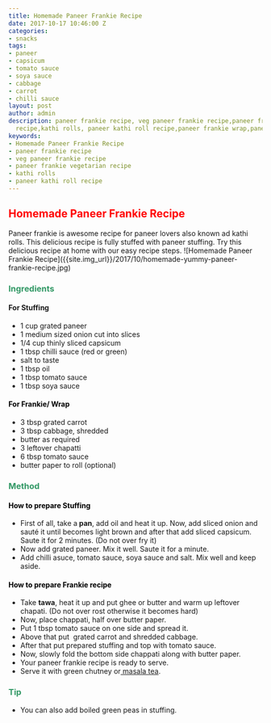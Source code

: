 ```yaml
---
title: Homemade Paneer Frankie Recipe
date: 2017-10-17 10:46:00 Z
categories:
- snacks
tags:
- paneer
- capsicum
- tomato sauce
- soya sauce
- cabbage
- carrot
- chilli sauce
layout: post
author: admin
description: paneer frankie recipe, veg paneer frankie recipe,paneer frankie vegetarian
  recipe,kathi rolls, paneer kathi roll recipe,paneer frankie wrap,paneer wrap.
keywords:
- Homemade Paneer Frankie Recipe
- paneer frankie recipe
- veg paneer frankie recipe
- paneer frankie vegetarian recipe
- kathi rolls
- paneer kathi roll recipe
---
```


<h2><span style="color: #ff0000;"><strong>Homemade Paneer Frankie Recipe</strong></span></h2>
Paneer frankie is awesome recipe for paneer lovers also known ad kathi rolls. This delicious recipe is fully stuffed with paneer stuffing. Try this delicious recipe at home with our easy recipe steps.
![Homemade Paneer Frankie Recipe]({{site.img_url}}/2017/10/homemade-yummy-paneer-frankie-recipe.jpg)
<h3><span style="color: #339966;"><strong>Ingredients</strong></span></h3>
<h4><strong>For Stuffing</strong></h4>
<ul>
 	<li>1 cup grated paneer</li>
 	<li>1 medium sized onion cut into slices</li>
 	<li>1/4 cup thinly sliced capsicum</li>
 	<li>1 tbsp chilli sauce (red or green)</li>
 	<li>salt to taste</li>
 	<li>1 tbsp oil</li>
 	<li>1 tbsp tomato sauce</li>
 	<li>1 tbsp soya sauce</li>
</ul>
<h4><span style="color: #000000;"><strong>For Frankie/ Wrap</strong></span></h4>
<ul>
 	<li>3 tbsp grated carrot</li>
 	<li>3 tbsp cabbage, shredded</li>
 	<li>butter as required</li>
 	<li>3 leftover chapatti</li>
 	<li>6 tbsp tomato sauce</li>
 	<li>butter paper to roll (optional)</li>
</ul>
<h3><span style="color: #339966;"><strong>Method</strong></span></h3>
<script async src="//pagead2.googlesyndication.com/pagead/js/adsbygoogle.js"></script>
<!-- post -->
<ins class="adsbygoogle" style="display: block;" data-ad-client="ca-pub-8391089480493038" data-ad-slot="4079886109" data-ad-format="auto"></ins>
<script>
(adsbygoogle = window.adsbygoogle || []).push({});
</script>
<h4><span style="color: #000000;"><strong>How to prepare Stuffing</strong></span></h4>
<ul>
 	<li>First of all, take a<strong> pan</strong>, add oil and heat it up. Now, add sliced onion and sauté it until becomes light brown and after that add sliced capsicum. Saute it for 2 minutes. (Do not over fry it)</li>
 	<li>Now add grated paneer. Mix it well. Saute it for a minute.</li>
 	<li>Add chilli asuce, tomato sauce, soya sauce and salt. Mix well and keep aside.</li>
</ul>
<h4><span style="color: #000000;"><strong>How to prepare Frankie recipe</strong></span></h4>
<ul>
 	<li>Take <strong>tawa</strong>, heat it up and put ghee or butter and warm up leftover chapati. (Do not over rost otherwise it becomes hard)</li>
 	<li>Now, place chappati, half over butter paper.</li>
 	<li>Put 1 tbsp tomato sauce on one side and spread it.</li>
 	<li>Above that put  grated carrot and shredded cabbage.</li>
 	<li>After that put prepared stuffing and top with tomato sauce.</li>
 	<li>Now, slowly fold the bottom side chappati along with butter paper.</li>
 	<li>Your paneer frankie recipe is ready to serve.</li>
 	<li>Serve it with green chutney or<a href="https://cookingteach.com/homemade-tasty-masala-tea-recipe/"> masala tea</a>.</li>
</ul>
<h3><span style="color: #339966;"><strong>Tip</strong></span></h3>
<ul>
 	<li>You can also add boiled green peas in stuffing.</li>
</ul>
&nbsp;

&nbsp;

&nbsp;

&nbsp;

&nbsp;
